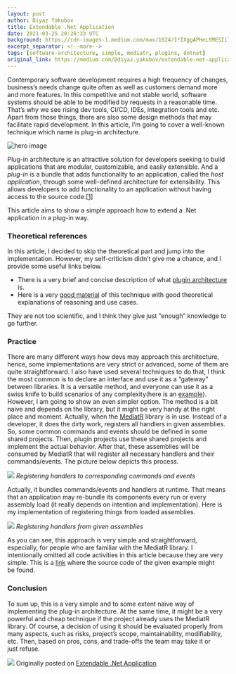```yaml
---
layout: post
author: Diyaz Yakubov
title: Extendable .Net Application
date: 2021-03-25 20:26:33 UTC
background: https://cdn-images-1.medium.com/max/1024/1*IXggAPHeLtMESIiTdQecSQ.png
excerpt_separator: <!--more-->
tags: [software-architecture, simple, mediatr, plugins, dotnet]
original_link: https://medium.com/@diyaz.yakubov/extendable-net-application-e55596849be3?source=rss-ce9f85b2b690------2
---
```


Contemporary software development requires a high frequency of changes, business’s needs change quite often as well as customers demand more and more features. In this competitive and not stable world, software systems should be able to be modified by requests in a reasonable time. <!--more-->That’s why we see rising dev tools, CI/CD, IDEs, integration tools and etc. Apart from those things, there are also some design methods that may facilitate rapid development. In this article, I’m going to cover a well-known technique which name is plug-in architecture.

![hero image](https://cdn-images-1.medium.com/max/1024/1*IXggAPHeLtMESIiTdQecSQ.png)

Plug-in architecture is an attractive solution for developers seeking to build applications that are modular, customizable, and easily extensible. And a _plug-in_ is a bundle that adds functionality to an application, called the _host application_, through some well-defined architecture for extensibility. This allows developers to add functionality to an application without having access to the source&nbsp;code.[[1]](https://developer.apple.com/library/archive/documentation/Cocoa/Conceptual/LoadingCode/Concepts/Plugins.html#:~:text=A%20plug%2Din%20is%20a,access%20to%20the%20source%20code.)

This article aims to show a simple approach how to extend a&nbsp;.Net application in a plug-in&nbsp;way.

### Theoretical references

In this article, I decided to skip the theoretical part and jump into the implementation. However, my self-criticism didn’t give me a chance, and I provide some useful links&nbsp;below.

- There is a very brief and concise description of what [plugin architecture](https://cs.uwaterloo.ca/~m2nagapp/courses/CS446/1195/Arch_Design_Activity/PlugIn.pdf) is.
- Here is a very [good material](https://openclassrooms.com/en/courses/6397806-design-your-software-architecture-using-industry-standard-patterns/6896171-plug-in-architecture) of this technique with good theoretical explanations of reasoning and use&nbsp;cases.

They are not too scientific, and I think they give just “enough” knowledge to go&nbsp;further.

### Practice

There are many different ways how devs may approach this architecture, hence, some implementations are very strict or advanced, some of them are quite straightforward. I also have used several techniques to do that, I think the most common is to declare an interface and use it as a “gateway” between libraries. It is a versatile method, and everyone can use it as a swiss knife to build scenarios of any complexity(here is an [example](https://docs.microsoft.com/en-us/dotnet/core/tutorials/creating-app-with-plugin-support)). However, I am going to show an even simpler option. The method is a bit naive and depends on the library, but it might be very handy at the right place and moment. Actually, when the [MediatR](https://github.com/jbogard/MediatR) library is in use. Instead of a developer, it does the dirty work, registers all handlers in given assemblies. So, some common commands and events should be defined in some shared projects. Then, plugin projects use these shared projects and implement the actual behavior. After that, these assemblies will be consumed by MediatR that will register all necessary handlers and their commands/events. The picture below depicts this&nbsp;process.

![](https://cdn-images-1.medium.com/max/1024/1*I-Mc-D73cf7Sc6l4bvwmfg.png)
_Registering handlers to corresponding commands and events_

Actually, it bundles commands/events and handlers at runtime. That means that an application may re-bundle its components every run or every assembly load (it really depends on intention and implementation). Here is my implementation of registering things from loaded assemblies.

![](https://cdn-images-1.medium.com/max/1024/1*fF-XRFm6hbOdMnicJ8WjTQ.png)
_Registering handlers from given assemblies_

As you can see, this approach is very simple and straightforward, especially, for people who are familiar with the MediatR library. I intentionally omitted all code activities in this article because they are very simple. This is a [link](https://github.com/DiyazY/ExtendableDotNetApp) where the source code of the given example might be&nbsp;found.

### Conclusion

To sum up, this is a very simple and to some extent naive way of implementing the plug-in architecture. At the same time, it might be a very powerful and cheap technique if the project already uses the MediatR library. Of course, a decision of using it should be evaluated properly from many aspects, such as risks, project’s scope, maintainability, modifiability, etc. Then, based on pros, cons, and trade-offs the team may take it or just&nbsp;refuse.

 ![](https://medium.com/_/stat?event=post.clientViewed&referrerSource=full_rss&postId=e55596849be3)
Originally posted on [Extendable .Net Application](https://medium.com/@diyaz.yakubov/extendable-net-application-e55596849be3?source=rss-ce9f85b2b690------2)